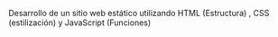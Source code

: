 Desarrollo de un sitio web estático utilizando HTML (Estructura) , CSS (estilización) y JavaScript (Funciones)
